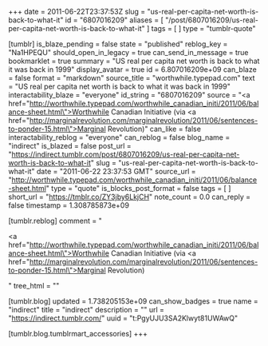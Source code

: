 +++
date = 2011-06-22T23:37:53Z
slug = "us-real-per-capita-net-worth-is-back-to-what-it"
id = "6807016209"
aliases = [ "/post/6807016209/us-real-per-capita-net-worth-is-back-to-what-it" ]
tags = [ ]
type = "tumblr-quote"

[tumblr]
is_blaze_pending = false
state = "published"
reblog_key = "Na1HPEQU"
should_open_in_legacy = true
can_send_in_message = true
bookmarklet = true
summary = "US real per capita net worth is back to what it was back in 1999"
display_avatar = true
id = 6.807016209e+09
can_blaze = false
format = "markdown"
source_title = "worthwhile.typepad.com"
text = "US real per capita net worth is back to what it was back in 1999"
interactability_blaze = "everyone"
id_string = "6807016209"
source = "<a href=\"http://worthwhile.typepad.com/worthwhile_canadian_initi/2011/06/balance-sheet.html\">Worthwhile Canadian Initiative</a> (via <a href=\"http://marginalrevolution.com/marginalrevolution/2011/06/sentences-to-ponder-15.html\">Marginal Revolution</a>)"
can_like = false
interactability_reblog = "everyone"
can_reblog = false
blog_name = "indirect"
is_blazed = false
post_url = "https://indirect.tumblr.com/post/6807016209/us-real-per-capita-net-worth-is-back-to-what-it"
slug = "us-real-per-capita-net-worth-is-back-to-what-it"
date = "2011-06-22 23:37:53 GMT"
source_url = "http://worthwhile.typepad.com/worthwhile_canadian_initi/2011/06/balance-sheet.html"
type = "quote"
is_blocks_post_format = false
tags = [ ]
short_url = "https://tmblr.co/ZY3jby6LkjCH"
note_count = 0.0
can_reply = false
timestamp = 1.308785873e+09

[tumblr.reblog]
comment = "<p><a href=\"http://worthwhile.typepad.com/worthwhile_canadian_initi/2011/06/balance-sheet.html\">Worthwhile Canadian Initiative</a> (via <a href=\"http://marginalrevolution.com/marginalrevolution/2011/06/sentences-to-ponder-15.html\">Marginal Revolution</a>)</p>"
tree_html = ""

[tumblr.blog]
updated = 1.738205153e+09
can_show_badges = true
name = "indirect"
title = "indirect"
description = ""
url = "https://indirect.tumblr.com/"
uuid = "t:PgyUJU3SA2Klwyt81UWAwQ"

[tumblr.blog.tumblrmart_accessories]
+++

